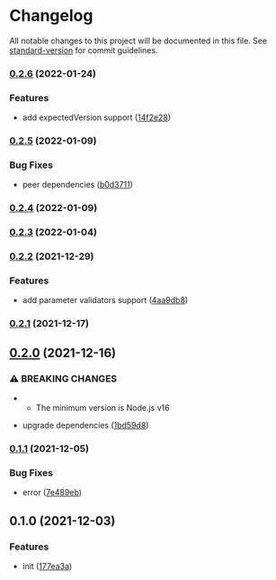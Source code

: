 # Changelog

All notable changes to this project will be documented in this file. See [standard-version](https://github.com/conventional-changelog/standard-version) for commit guidelines.

### [0.2.6](https://github.com/delight-rpc/child-process/compare/v0.2.5...v0.2.6) (2022-01-24)


### Features

* add expectedVersion support ([14f2e28](https://github.com/delight-rpc/child-process/commit/14f2e2874c3a6906327bff45cbbc612a986ef6f4))

### [0.2.5](https://github.com/delight-rpc/child-process/compare/v0.2.4...v0.2.5) (2022-01-09)


### Bug Fixes

* peer dependencies ([b0d3711](https://github.com/delight-rpc/child-process/commit/b0d3711b8ecd8ea0bdff1aaf509ebf57550a0fb0))

### [0.2.4](https://github.com/delight-rpc/child-process/compare/v0.2.3...v0.2.4) (2022-01-09)

### [0.2.3](https://github.com/delight-rpc/child-process/compare/v0.2.2...v0.2.3) (2022-01-04)

### [0.2.2](https://github.com/delight-rpc/child-process/compare/v0.2.1...v0.2.2) (2021-12-29)


### Features

* add parameter validators support ([4aa9db8](https://github.com/delight-rpc/child-process/commit/4aa9db80a957ec5d93e99c62bcecf2094bab4e80))

### [0.2.1](https://github.com/delight-rpc/child-process/compare/v0.2.0...v0.2.1) (2021-12-17)

## [0.2.0](https://github.com/delight-rpc/child-process/compare/v0.1.1...v0.2.0) (2021-12-16)


### ⚠ BREAKING CHANGES

* - The minimum version is Node.js v16

* upgrade dependencies ([1bd59d8](https://github.com/delight-rpc/child-process/commit/1bd59d85a0fff60bbc950db95ded7cc05973df00))

### [0.1.1](https://github.com/delight-rpc/child-process/compare/v0.1.0...v0.1.1) (2021-12-05)


### Bug Fixes

* error ([7e489eb](https://github.com/delight-rpc/child-process/commit/7e489ebd0016a4888f18a46f89b3611ed5739404))

## 0.1.0 (2021-12-03)


### Features

* init ([177ea3a](https://github.com/delight-rpc/child-process/commit/177ea3a81be973c7b91a61cb5b645baf344906af))
